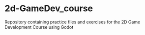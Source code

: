 # 2d-GameDev_course
Repository containing practice files and exercises for the 2D Game Development Course using Godot
